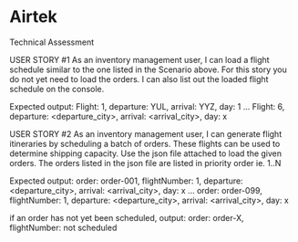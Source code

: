 # Airtek
Technical Assessment

USER STORY #1
As an inventory management user, I can load a flight schedule similar to the one listed in the Scenario above. For
this story you do not yet need to load the orders. I can also list out the loaded flight schedule on the console.

Expected output:
Flight: 1, departure: YUL, arrival: YYZ, day: 1
...
Flight: 6, departure: <departure_city>, arrival: <arrival_city>, day: x

USER STORY #2
As an inventory management user, I can generate flight itineraries by scheduling a batch of orders. These flights
can be used to determine shipping capacity.
Use the json file attached to load the given orders.
The orders listed in the json file are listed in priority order ie. 1..N

Expected output:
order: order-001, flightNumber: 1, departure: <departure_city>, arrival: <arrival_city>, day: x
...
order: order-099, flightNumber: 1, departure: <departure_city>, arrival: <arrival_city>, day: x

if an order has not yet been scheduled, output:
order: order-X, flightNumber: not scheduled
